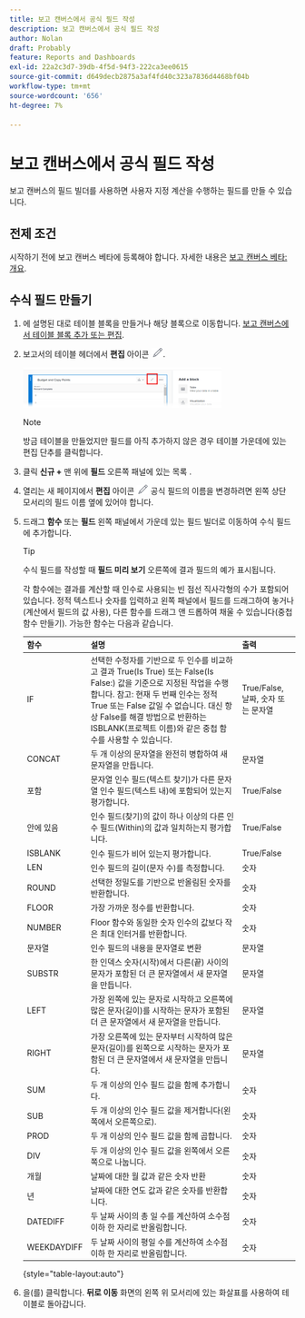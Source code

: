 ```yaml
---
title: 보고 캔버스에서 공식 필드 작성
description: 보고 캔버스에서 공식 필드 작성
author: Nolan
draft: Probably
feature: Reports and Dashboards
exl-id: 22a2c3d7-39db-4f5d-94f3-222ca3ee0615
source-git-commit: d649decb2875a3af4fd40c323a7836d4468bf04b
workflow-type: tm+mt
source-wordcount: '656'
ht-degree: 7%

---
```



# 보고 캔버스에서 공식 필드 작성

보고 캔버스의 필드 빌더를 사용하면 사용자 지정 계산을 수행하는 필드를 만들 수 있습니다.

## 전제 조건

시작하기 전에 보고 캔버스 베타에 등록해야 합니다. 자세한 내용은 [보고 캔버스 베타: 개요](/help/quicksilver/product-announcements/betas/reporting-canvas-beta/reporting-canvas-beta-overview.md).

## 수식 필드 만들기

1. 에 설명된 대로 테이블 블록을 만들거나 해당 블록으로 이동합니다. [보고 캔버스에서 테이블 블록 추가 또는 편집](../../../reports-and-dashboards/reporting-canvas/table-blocks/add-or-edit-report-table.md).
1. 보고서의 테이블 헤더에서 **편집** 아이콘 ![](assets/edit-icon.png).

   ![](assets/edit-icon-table-header-350x71.png)

   >[!NOTE]
   >
   >방금 테이블을 만들었지만 필드를 아직 추가하지 않은 경우 테이블 가운데에 있는 편집 단추를 클릭합니다.

1. 클릭 **신규 +** 맨 위에 **필드** 오른쪽 패널에 있는 목록 .
1. 열리는 새 페이지에서 **편집** 아이콘 ![](assets/edit-icon.png) 공식 필드의 이름을 변경하려면 왼쪽 상단 모서리의 필드 이름 옆에 있어야 합니다.
1. 드래그 **함수** 또는 **필드** 왼쪽 패널에서 가운데 있는 필드 빌더로 이동하여 수식 필드에 추가합니다.


   >[!TIP]
   >
   >수식 필드를 작성할 때 **필드 미리 보기** 오른쪽에 결과 필드의 예가 표시됩니다.

   각 함수에는 결과를 계산할 때 인수로 사용되는 빈 점선 직사각형의 수가 포함되어 있습니다. 정적 텍스트나 숫자를 입력하고 왼쪽 패널에서 필드를 드래그하여 놓거나(계산에서 필드의 값 사용), 다른 함수를 드래그 앤 드롭하여 채울 수 있습니다(중첩 함수 만들기). 가능한 함수는 다음과 같습니다.

   | 함수 | 설명 | 출력 |
   |---|---|---|
   | IF | 선택한 수정자를 기반으로 두 인수를 비교하고 결과 True(Is True) 또는 False(Is False:) 값을 기준으로 지정된 작업을 수행합니다. 참고: 현재 두 번째 인수는 정적 True 또는 False 값일 수 없습니다. 대신 항상 False를 해결 방법으로 반환하는 ISBLANK(프로젝트 이름)와 같은 중첩 함수를 사용할 수 있습니다. | True/False, 날짜, 숫자 또는 문자열 |
   | CONCAT | 두 개 이상의 문자열을 완전히 병합하여 새 문자열을 만듭니다. | 문자열 |
   | 포함 | 문자열 인수 필드(텍스트 찾기)가 다른 문자열 인수 필드(텍스트 내)에 포함되어 있는지 평가합니다. | True/False |
   | 안에 있음 | 인수 필드(찾기)의 값이 하나 이상의 다른 인수 필드(Within)의 값과 일치하는지 평가합니다. | True/False |
   | ISBLANK | 인수 필드가 비어 있는지 평가합니다. | True/False |
   | LEN | 인수 필드의 길이(문자 수)를 측정합니다. | 숫자 |
   | ROUND | 선택한 정밀도를 기반으로 반올림된 숫자를 반환합니다. | 숫자 |
   | FLOOR | 가장 가까운 정수를 반환합니다. | 숫자 |
   | NUMBER | Floor 함수와 동일한 숫자 인수의 값보다 작은 최대 인터거를 반환합니다. | 숫자 |
   | 문자열 | 인수 필드의 내용을 문자열로 변환 | 문자열 |
   | SUBSTR | 한 인덱스 숫자(시작)에서 다른(끝) 사이의 문자가 포함된 더 큰 문자열에서 새 문자열을 만듭니다. | 문자열 |
   | LEFT | 가장 왼쪽에 있는 문자로 시작하고 오른쪽에 많은 문자(길이)를 시작하는 문자가 포함된 더 큰 문자열에서 새 문자열을 만듭니다. | 문자열 |
   | RIGHT | 가장 오른쪽에 있는 문자부터 시작하여 많은 문자(길이)를 왼쪽으로 시작하는 문자가 포함된 더 큰 문자열에서 새 문자열을 만듭니다. | 문자열 |
   | SUM | 두 개 이상의 인수 필드 값을 함께 추가합니다. | 숫자 |
   | SUB | 두 개 이상의 인수 필드 값을 제거합니다(왼쪽에서 오른쪽으로). | 숫자 |
   | PROD | 두 개 이상의 인수 필드 값을 함께 곱합니다. | 숫자 |
   | DIV | 두 개 이상의 인수 필드 값을 왼쪽에서 오른쪽으로 나눕니다. | 숫자 |
   | 개월 | 날짜에 대한 월 값과 같은 숫자 반환 | 숫자 |
   | 년 | 날짜에 대한 연도 값과 같은 숫자를 반환합니다. | 숫자 |
   | DATEDIFF | 두 날짜 사이의 총 일 수를 계산하여 소수점 이하 한 자리로 반올림합니다. | 숫자 |
   | WEEKDAYDIFF | 두 날짜 사이의 평일 수를 계산하여 소수점 이하 한 자리로 반올림합니다. | 숫자 |

   {style=&quot;table-layout:auto&quot;}

1. 을(를) 클릭합니다. **뒤로 이동** 화면의 왼쪽 위 모서리에 있는 화살표를 사용하여 테이블로 돌아갑니다.
